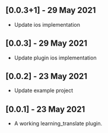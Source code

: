 ## [0.0.3+1] - 29 May 2021

* Update ios implementation

## [0.0.3] - 29 May 2021

* Update plugin ios implementation

## [0.0.2] - 23 May 2021

* Update example project

## [0.0.1] - 23 May 2021

* A working learning_translate plugin.
